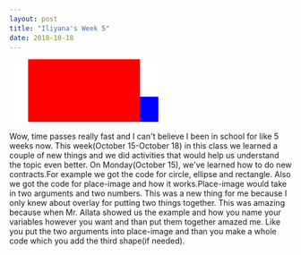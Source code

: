 ```yaml
---
layout: post
title: "Iliyana's Week 5"
date: 2018-10-18
---
```


![My Flag](/images/flag.png)

Wow, time passes really fast and I can't believe I been in school for like 5 weeks now.
This week(October 15-October 18) in this class we learned a couple of new things and we did activities that would help us understand the topic even better.
On Monday(October 15), we've learned how to do new contracts.For example we got the code for circle, ellipse and rectangle. Also we got the code for place-image and how it works.Place-image would take in two arguments and two numbers. This was a new thing for me because I only knew about overlay for putting two things together. This was amazing because when Mr. Allata showed us the example and how you name your variables however you want and than put them together amazed me. Like you put the two arguments into place-image and than you make a whole code which you add the third shape(if needed).
